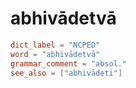 # abhivādetvā

``` toml
dict_label = "NCPED"
word = "abhivādetvā"
grammar_comment = "absol."
see_also = ["abhivādeti"]
```

